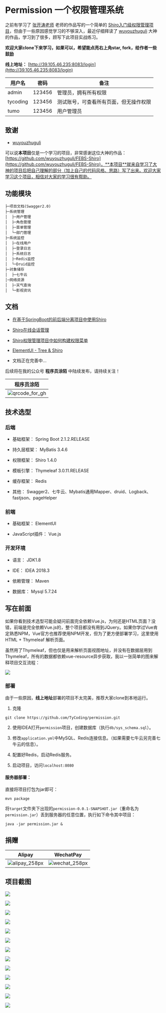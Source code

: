 # Permission 一个权限管理系统

之前有学习了 [张开涛老师](https://jinnianshilongnian.iteye.com/blog/2018936) 老师的作品写的一个简单的 [Shiro入门级权限管理项目](https://github.com/TyCoding/shiro)，但由于一些原因感觉学习的不够深入，最近仔细拜读了 [wuyouzhuguli](https://github.com/wuyouzhuguli) 大神的作品，学习到了很多，顾写下此项目实战练习。 

**欢迎大家clone下来学习，如果可以，希望能点亮右上角star, fork，给作者一些鼓励**

**线上地址：** [http://39.105.46.235:8083/login](http://39.105.46.235:8083/login)

| 用户名 | 密码 | 备注 |
| --- | --- | --- |
| admin | 123456 | 管理员，拥有所有权限 |
| tycoding | 123456 | 测试账号，可查看所有页面，但无操作权限 |
| tumo | 123456 | 用户管理员 |

## 致谢

* [wuyouzhuguli](https://github.com/wuyouzhuguli) 

可以说**本项目**仅是一个学习的项目，非常感谢这位大神的作品：[https://github.com/wuyouzhuguli/FEBS-Shiro](https://github.com/wuyouzhuguli/FEBS-Shiro)，**本项目**就来自学习了大神的项目后把自己理解的部分（加上自己的代码风格、思路）写了出来。欢迎大家学习这个项目，相信对大家的学习很有帮助。

## 功能模块

```
├─项目文档(Swagger2.0)
├─系统管理
│  ├─用户管理
│  ├─角色管理
│  ├─菜单管理
│  └─部门管理
├─系统监控
│  ├─在线用户
│  ├─登录日志
│  ├─系统日志
│  ├─Redis监控
│  └─Druid监控
├─对象储存
│  ├─七牛云
│─网络资源
│  ├─天气查询
│  └─影视资讯
```

## 文档 

* [在基于SpringBoot的前后端分离项目中使用Shiro](https://tycoding.cn/2019/01/25/boot/springboot-shiro/)

* [Shiro在线会话管理](https://tycoding.cn/2019/02/16/ssm/shiro/54-shiro-session/)

* [Shiro权限管理项目中如何构建权限菜单](https://tycoding.cn/2019/01/30/ssm/shiro/shiro-tree/)

* [ElementUI - Tree & Shiro](https://tycoding.cn/2019/02/16/ssm/shiro/53-shiro-tree2-md/)

* 文档正在完善中...

后续将在我的公众号 **程序员涂陌** 中陆续发布，请持续关注！

| 程序员涂陌                                                  |
| ----------------------------------------------------------- |
| ![qrcode_for_gh](http://cdn.tycoding.cn/20200610184737.jpg) |

## 技术选型

### 后端

* 基础框架： Spring Boot 2.1.2.RELEASE

* 持久层框架： MyBatis 3.4.6 

* 权限框架： Shiro 1.4.0

* 模板引擎： Thymeleaf 3.0.11.RELEASE

* 缓存框架： Redis 

* 其他： Swagger2、七牛云、Mybatis通用Mapper、druid、Logback、fastjson、pageHelper

### 前端

* 基础框架： ElementUI

* JavaScript插件： Vue.js

### 开发环境

* 语言： JDK1.8

* IDE： IDEA 2018.3

* 依赖管理： Maven

* 数据库： Mysql 5.7.24

## 写在前面

如果你看到技术选型可能会疑问前面完全依赖Vue.js，为何还是HTML页面？没错，前端是完全依赖Vue.js的，整个项目都没有用到JQuery。如果你学过Vue肯定熟悉NPM，Vue官方也推荐使用NPM开发，但为了更方便部署学习，这里使用HTML + Thymeleaf 解析页面。

虽然用了Thymeleaf，但也仅是用来解析页面视图地址，并没有在数据层用到Thymeleaf，所有的数据都依赖vue-resource异步获取，我以一张简单的图来解释项目交互流程：

![](http://cdn.tycoding.cn/20190315204846.png)

### 部署

由于一些原因，**线上地址**部署的项目不太完美，推荐大家clone到本地运行。

1. 克隆

```
git clone https://github.com/TyCoding/permission.git
```

2. 使用IDEA打开`permission`项目，创建数据库（执行`db/sys_schema.sql`）。

3. 修改`application.yml`中MySQL、Redis连接信息。（如果需要七牛云另完善七牛云的信息）。

4. 配置好Redis，启动Redis服务。

5. 启动项目，访问`localhost:8080`

#### 服务器部署：

直接将项目打包为jar即可：

```
mvn package
```

将`target`文件夹下出现的`permission-0.0.1-SNAPSHOT.jar`（重命名为`permission.jar`）丢到服务器的任意位置，执行如下命令其中项目：

```
java -jar permission.jar &
```

## 捐赠

| Alipay                                                     | WechatPay                                                  |
| ---------------------------------------------------------- | ---------------------------------------------------------- |
| ![alipay_258px](http://cdn.tycoding.cn/20200610132929.png) | ![wechat_258px](http://cdn.tycoding.cn/20200610132940.png) |



## 项目截图

![](doc/1.png)

![](doc/2.png)

![](doc/3.png)

![](doc/4.png)

![](doc/5.png)

![](doc/6.png)

![](doc/7.png)

![](doc/8.png)

![](doc/9.png)

![](doc/10.png)

![](doc/11.png)

![](doc/12.png)

![](doc/13.png)


